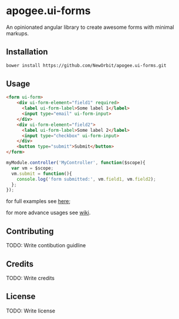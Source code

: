 # apogee.ui-forms

An opinionated angular library to create awesome forms with minimal markups.

## Installation

```bash
bower install https://github.com/NewOrbit/apogee.ui-forms.git
```

## Usage

```html
<form ui-form>
    <div ui-form-element="field1" required>
      <label ui-form-label>Some label 1</label>
      <input type="email" ui-form-input>
    </div>
    <div ui-form-element="field2">
      <label ui-form-label>Some label 2</label>
      <input type="checkbox" ui-form-input>
    </div>
    <button type="submit">Submit</button>
</form>
```

```javascript
myModule.controller('MyController', function($scope){
  var vm = $scope;
  vm.submit = function(){
    console.log('form submitted:', vm.field1, vm.field2);
  };
});
```

for full examples see [here](https://github.com/NewOrbit/apogee.ui-forms/tree/master/examples);

for more advance usages see [wiki](https://github.com/NewOrbit/apogee.ui-forms/wiki).

## Contributing

TODO: Write contibution guidline

## Credits

TODO: Write credits

## License

TODO: Write license
